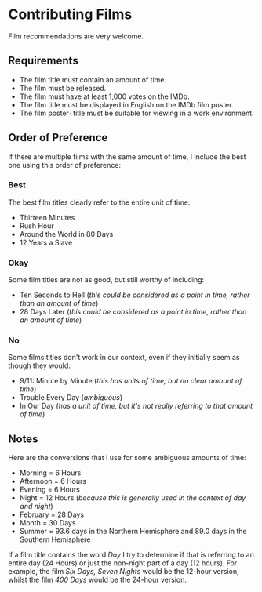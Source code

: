 # Contributing Films

Film recommendations are very welcome.

## Requirements
 * The film title must contain an amount of time.
 * The film must be released.
 * The film must have at least 1,000 votes on the IMDb.
 * The film title must be displayed in English on the IMDb film poster.
 * The film poster+title must be suitable for viewing in a work environment.

## Order of Preference
If there are multiple films with the same amount of time, I include the best one using this order of preference:

### Best
The best film titles clearly refer to the entire unit of time:
 * Thirteen Minutes
 * Rush Hour
 * Around the World in 80 Days
 * 12 Years a Slave

### Okay
Some film titles are not as good, but still worthy of including:
 * Ten Seconds to Hell (_this could be considered as a point in time, rather than an amount of time_)
 * 28 Days Later (_this could be considered as a point in time, rather than an amount of time_)

### No
Some films titles don't work in our context, even if they initially seem as though they would:
 * 9/11: Minute by Minute (_this has units of time, but no clear amount of time_)
 * Trouble Every Day (_ambiguous_)
 * In Our Day (_has a unit of time, but it's not really referring to that amount of time_)

## Notes
Here are the conversions that I use for some ambiguous amounts of time:
 * Morning = 6 Hours
 * Afternoon = 6 Hours
 * Evening = 6 Hours
 * Night = 12 Hours (_because this is generally used in the context of day and night_)
 * February = 28 Days
 * Month = 30 Days 
 * Summer = 93.6 days in the Northern Hemisphere and 89.0 days in the Southern Hemisphere

If a film title contains the word _Day_ I try to determine if that is referring to an entire day (24 Hours) or just the non-night part of a day (12 hours). For example, the film _Six Days, Seven Nights_ would be the 12-hour version, whilst the film _400 Days_ would be the 24-hour version.
